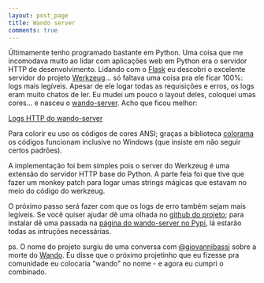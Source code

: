 ```yaml
---
layout: post_page
title: Wando server
comments: true
---
```


Últimamente tenho programado bastante em Python. Uma coisa que me incomodava muito ao lidar com aplicações web em Python era o servidor HTTP de desenvolvimento. Lidando com o [Flask][1] eu descobri o excelente servidor do projeto [Werkzeug][2]... só faltava uma coisa pra ele ficar 100%: logs mais legíveis.
Apesar de ele logar todas as requisições e erros, os logs eram muito chatos de ler. Eu mudei um pouco o layout deles, coloquei umas cores... e nasceu o [wando-server][3]. Acho que ficou melhor:

[Logs HTTP do wando-server][logs]

Para colorir eu uso os códigos de cores ANSI; graças a biblioteca [colorama][4] os códigos funcionam inclusive no Windows (que insiste em não seguir certos padrões).

A implementação foi bem simples pois o server do Werkzeug é uma extensão do servidor HTTP base do Python. A parte feia foi que tive que fazer um monkey patch para logar umas strings mágicas que estavam no meio do código do werkzeug.

O próximo passo será fazer com que os logs de erro também sejam mais legíveis. Se você quiser ajudar dê uma olhada no [github do projeto][5]; para instalar dê uma passada na [página do wando-server no Pypi][3], lá estarão todas as intruções necessárias.

ps. O nome do projeto surgiu de uma conversa com [@giovannibassi][6] sobre a morte do [Wando][7]. Eu disse que o próximo projetinho que eu fizesse pra comunidade eu colocaria "wando" no nome - e agora eu cumpri o combinado.

[1]: http://flask.pocoo.org/
[2]: http://werkzeug.pocoo.org/
[3]: https://pypi.python.org/pypi/wando-server
[4]: https://pypi.python.org/pypi/colorama
[5]: https://github.com/fholiveira/wando-server
[6]: https://twitter.com/giovannibassi
[7]: http://g1.globo.com/minas-gerais/noticia/2012/02/cantor-wando-morre-no-hospital-em-nova-lima.html
[logs]: /img/logs_wando.png
